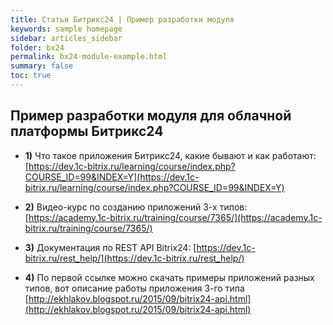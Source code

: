 ```yaml
---
title: Статьи Битрикс24 | Пример разработки модуля
keywords: sample homepage
sidebar: articles_sidebar
folder: bx24
permalink: bx24-module-example.html
summary: false
toc: true
---
```


## Пример разработки модуля для облачной платформы Битрикс24

* **1)** Что такое приложения Битрикс24, какие бывают и как работают: [https://dev.1c-bitrix.ru/learning/course/index.php?COURSE_ID=99&INDEX=Y](https://dev.1c-bitrix.ru/learning/course/index.php?COURSE_ID=99&INDEX=Y)

* **2)** Видео-курс по созданию приложений 3-х типов: [https://academy.1c-bitrix.ru/training/course/7365/](https://academy.1c-bitrix.ru/training/course/7365/)

* **3)** Документация по REST API Bitrix24: [https://dev.1c-bitrix.ru/rest_help/](https://dev.1c-bitrix.ru/rest_help/)

* **4)** По первой ссылке можно скачать примеры приложений разных типов, вот описание работы приложения 3-го типа [http://ekhlakov.blogspot.ru/2015/09/bitrix24-api.html](http://ekhlakov.blogspot.ru/2015/09/bitrix24-api.html)
